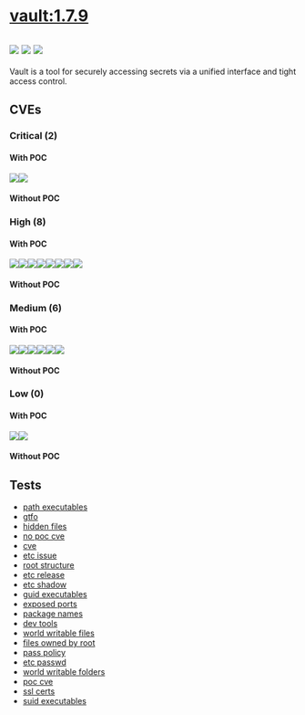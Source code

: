# [vault:1.7.9](https://hub.docker.com/_/vault?tab=tags)
![](https://img.shields.io/static/v1?label=tag&message=1.7.9&color=blue)
![](https://img.shields.io/badge/Welcome%20to%20Alpine%20Linux%203.14-blue)
![](https://img.shields.io/badge/Kernel%20\r%20on%20an%20\m%20()-blue)
---
<p>
Vault is a tool for securely accessing secrets via a unified interface and tight access control.
</p>

## CVEs
### Critical (2)
#### With POC
[![](https://img.shields.io/badge/🔗%20CVE--2022--28391-CRITICAL-red)](https://github.com/trickest/cve/blob/main/2022/CVE-2022-28391.md)[![](https://img.shields.io/badge/🔗%20CVE--2019--20933-CRITICAL-red)](https://github.com/trickest/cve/blob/main/2019/CVE-2019-20933.md)
#### Without POC


### High (8)
#### With POC
[![](https://img.shields.io/badge/🔗%20CVE--2018--1098-HIGH-organge)](https://github.com/trickest/cve/blob/main/2018/CVE-2018-1098.md)[![](https://img.shields.io/badge/🔗%20CVE--2020--29529-HIGH-organge)](https://github.com/trickest/cve/blob/main/2020/CVE-2020-29529.md)[![](https://img.shields.io/badge/🔗%20CVE--2021--3121-HIGH-organge)](https://github.com/trickest/cve/blob/main/2021/CVE-2021-3121.md)[![](https://img.shields.io/badge/🔗%20CVE--2020--16845-HIGH-organge)](https://github.com/trickest/cve/blob/main/2020/CVE-2020-16845.md)[![](https://img.shields.io/badge/🔗%20CVE--2022--27191-HIGH-organge)](https://github.com/trickest/cve/blob/main/2022/CVE-2022-27191.md)[![](https://img.shields.io/badge/🔗%20CVE--2022--0778-HIGH-organge)](https://github.com/trickest/cve/blob/main/2022/CVE-2022-0778.md)[![](https://img.shields.io/badge/🔗%20CVE--2021--29482-HIGH-organge)](https://github.com/trickest/cve/blob/main/2021/CVE-2021-29482.md)[![](https://img.shields.io/badge/🔗%20CVE--2018--25032-HIGH-organge)](https://github.com/trickest/cve/blob/main/2018/CVE-2018-25032.md)
#### Without POC


### Medium (6)
#### With POC
[![](https://img.shields.io/badge/🔗%20CVE--2018--1099-MEDIUM-yellow)](https://github.com/trickest/cve/blob/main/2018/CVE-2018-1099.md)[![](https://img.shields.io/badge/🔗%20CVE--2018--17572-MEDIUM-yellow)](https://github.com/trickest/cve/blob/main/2018/CVE-2018-17572.md)[![](https://img.shields.io/badge/🔗%20CVE--2019--11254-MEDIUM-yellow)](https://github.com/trickest/cve/blob/main/2019/CVE-2019-11254.md)[![](https://img.shields.io/badge/🔗%20CVE--2020--8565-MEDIUM-yellow)](https://github.com/trickest/cve/blob/main/2020/CVE-2020-8565.md)[![](https://img.shields.io/badge/🔗%20CVE--2019--10743-MEDIUM-yellow)](https://github.com/trickest/cve/blob/main/2019/CVE-2019-10743.md)[![](https://img.shields.io/badge/🔗%20CVE--2021--20329-MEDIUM-yellow)](https://github.com/trickest/cve/blob/main/2021/CVE-2021-20329.md)
#### Without POC


### Low (0)
#### With POC
[![](https://img.shields.io/badge/🔗%20CVE--2021--29482-LOW-blue)](https://github.com/trickest/cve/blob/main/2021/CVE-2021-29482.md)[![](https://img.shields.io/badge/🔗%20CVE--2020--8565-LOW-blue)](https://github.com/trickest/cve/blob/main/2020/CVE-2020-8565.md)
#### Without POC


## Tests
* [path executables](reports/path-executables.txt)
* [gtfo](reports/gtfo.txt)
* [hidden files](reports/hidden-files.txt)
* [no poc cve](reports/no-poc-cve.txt)
* [cve](reports/cve.txt)
* [etc issue](reports/etc-issue.txt)
* [root structure](reports/root-structure.txt)
* [etc release](reports/etc-release.txt)
* [etc shadow](reports/etc-shadow.txt)
* [guid executables](reports/guid-executables.txt)
* [exposed ports](reports/exposed-ports.txt)
* [package names](reports/package-names.txt)
* [dev tools](reports/dev-tools.txt)
* [world writable files](reports/world-writable-files.txt)
* [files owned by root](reports/files-owned-by-root.txt)
* [pass policy](reports/pass-policy.txt)
* [etc passwd](reports/etc-passwd.txt)
* [world writable folders](reports/world-writable-folders.txt)
* [poc cve](reports/poc-cve.txt)
* [ssl certs](reports/ssl-certs.txt)
* [suid executables](reports/suid-executables.txt)
